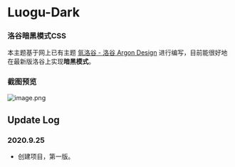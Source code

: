 # Luogu-Dark
### 洛谷暗黑模式CSS

本主题基于网上已有主题 [氩洛谷 - 洛谷 Argon Design](https://userstyles.org/styles/166554/argon-design-luogu-argon-design) 进行编写，目前能很好地在最新版洛谷上实现**暗黑模式**。

### 截图预览

![image.png](https://i.loli.net/2020/09/25/ZUP2hE4SyYVJrXk.png)



## Update Log

### 2020.9.25

- 创建项目，第一版。